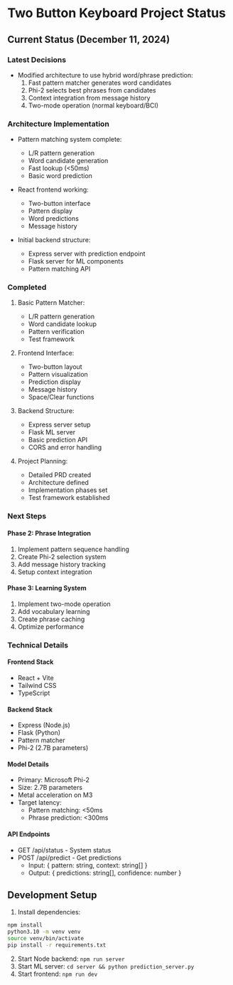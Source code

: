 # Two Button Keyboard Project Status

## Current Status (December 11, 2024)

### Latest Decisions
- Modified architecture to use hybrid word/phrase prediction:
  1. Fast pattern matcher generates word candidates
  2. Phi-2 selects best phrases from candidates
  3. Context integration from message history
  4. Two-mode operation (normal keyboard/BCI)

### Architecture Implementation
- Pattern matching system complete:
  - L/R pattern generation
  - Word candidate generation
  - Fast lookup (<50ms)
  - Basic word prediction

- React frontend working:
  - Two-button interface
  - Pattern display
  - Word predictions
  - Message history

- Initial backend structure:
  - Express server with prediction endpoint
  - Flask server for ML components
  - Pattern matching API

### Completed
1. Basic Pattern Matcher:
   - L/R pattern generation
   - Word candidate lookup
   - Pattern verification
   - Test framework

2. Frontend Interface:
   - Two-button layout
   - Pattern visualization
   - Prediction display
   - Message history
   - Space/Clear functions

3. Backend Structure:
   - Express server setup
   - Flask ML server
   - Basic prediction API
   - CORS and error handling

4. Project Planning:
   - Detailed PRD created
   - Architecture defined
   - Implementation phases set
   - Test framework established

### Next Steps

#### Phase 2: Phrase Integration
1. Implement pattern sequence handling
2. Create Phi-2 selection system
3. Add message history tracking
4. Setup context integration

#### Phase 3: Learning System
1. Implement two-mode operation
2. Add vocabulary learning
3. Create phrase caching
4. Optimize performance

### Technical Details

#### Frontend Stack
- React + Vite
- Tailwind CSS
- TypeScript

#### Backend Stack
- Express (Node.js)
- Flask (Python)
- Pattern matcher
- Phi-2 (2.7B parameters)

#### Model Details
- Primary: Microsoft Phi-2
- Size: 2.7B parameters
- Metal acceleration on M3
- Target latency: 
  - Pattern matching: <50ms
  - Phrase prediction: <300ms

#### API Endpoints
- GET /api/status - System status
- POST /api/predict - Get predictions
  - Input: { pattern: string, context: string[] }
  - Output: { predictions: string[], confidence: number }

## Development Setup
1. Install dependencies:
```bash
npm install
python3.10 -m venv venv
source venv/bin/activate
pip install -r requirements.txt
```
2. Start Node backend: `npm run server`
3. Start ML server: `cd server && python prediction_server.py`
4. Start frontend: `npm run dev`